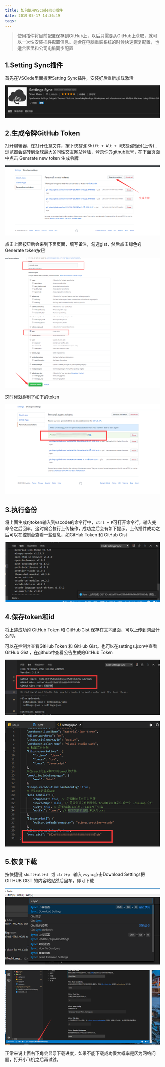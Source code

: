 ```yaml
---
title: 如何使用VSCode同步插件
date: 2019-05-17 14:36:49
tags:
---
```


> 使用插件将目前配置保存到GitHub上，以后只需要从GitHub上获取，就可以一次性安装插件配置信息。适合在电脑重装系统的时候快速恢复配置，也适合家里和公司电脑同步配置 



## 1.Setting Sync插件 

首先在VSCode里面搜索Setting Sync插件，安装好后重新加载激活

![](如何使用VSCode同步插件\01.png)



## 2.生成令牌GitHub Token 

打开编辑器，在打开任意文件，按下快捷键 `Shift + Alt + U`快捷键备份(上传) ,浏览器会跳转到全球最大的同性交友网站登陆，登录你的github账号，在下面页面中点击 Generate new token 生成令牌

![](如何使用VSCode同步插件\02.png)



点击上面按钮后会来到下面页面，填写备注，勾选gist，然后点击绿色的 Generate token按钮

![](如何使用VSCode同步插件\03.png)

这时候就得到了如下的token

![](如何使用VSCode同步插件\04.png)

## 3.执行备份

将上面生成的token输入到vscode的命令行中，`ctrl + P`可打开命令行，输入完命令之后回车，这时候会执行上传操作，成功之后会有如下提示。上传插件成功之后可以在控制台查看一些信息，如GitHub Token 和 GitHub Gist

![](如何使用VSCode同步插件\05.png)



## 4.保存token和id

将上述成功的 GitHub Token 和 GitHub Gist 保存在文本里面，可以上传到网盘什么的。

可以在控制台查看GitHub Token 和 GitHub Gist。也可以在settings.json中查看GitHub Gist ，在github中查看公告生成的GitHub Token 

![](如何使用VSCode同步插件\06.png)

![](如何使用VSCode同步插件\07.png)



## 5.恢复下载

按快捷键 ` shift+alt+d  ` 或 `ctrl+p `  输入 `>sync`点击Download Settings把 GITHUB GIST 的内容粘贴然后回车，即可下载

![](如何使用VSCode同步插件\08.png)

![](如何使用VSCode同步插件\09.png)

正常来说上面右下角会显示下载进度，如果不能下载成功很大概率是因为网络问题，打开小飞机之后再试试。



